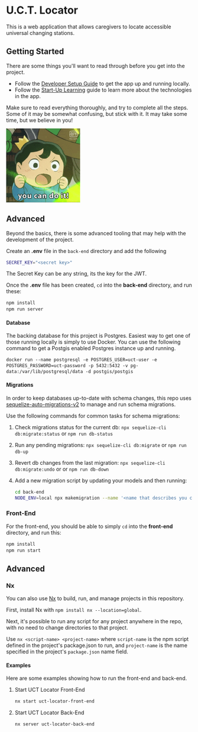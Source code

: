 # U.C.T. Locator
This is a web application that allows caregivers to locate accessible universal changing stations.

## Getting Started
There are some things you'll want to read through before you get into the project.

- Follow the [Developer Setup Guide](Setup/DeveloperSetupGuide.md) to get the app up and running locally.
- Follow the [Start-Up Learning](Setup/StartupLearning.md) guide to learn more about the technologies in the app.

Make sure to read everything thoroughly, and try to complete all the steps. Some of it may be somewhat confusing, but stick with it. It may take some time, but we believe in you!

![](Assets/YouCanDoIt.gif)

## Advanced
Beyond the basics, there is some advanced tooling that may help with the development of the project.

Create an **.env** file in the `back-end` directory and add the following

```sh
SECRET_KEY="<secret key>"
```

The Secret Key can be any string, its the key for the JWT.

Once the **.env** file has been created, `cd` into the **back-end** directory, and run these:

```sh
npm install
npm run server
```

#### Database 

The backing database for this project is Postgres. Easiest way to get one of those running locally is simply to use Docker. You can use the following command to get a Postgis enabled Postgres instance up and running. 

```
docker run --name postgresql -e POSTGRES_USER=uct-user -e POSTGRES_PASSWORD=uct-password -p 5432:5432 -v pg-data:/var/lib/postgresql/data -d postgis/postgis
```

#### Migrations

In order to keep databases up-to-date with schema changes, this repo uses [sequelize-auto-migrations-v2](https://github.com/brianschardt/sequelize-auto-migrations) to manage and run schema migrations. 

Use the following commands for common tasks for schema migrations:

1. Check migrations status for the current db: `npx sequelize-cli db:migrate:status` or `npm run db-status`
2. Run any pending migrations: `npx sequelize-cli db:migrate` or `npm run db-up`
3. Revert db changes from the last migration: `npx sequelize-cli db:migrate:undo` or or `npm run db-down` 
4. Add a new migration script by updating your models and then running:

    ```sh
    cd back-end
    NODE_ENV=local npx makemigration --name '<name that describes you changes>'
    ```

### Front-End

For the front-end, you should be able to simply `cd` into the **front-end** directory, and run this:

```sh
npm install
npm run start
```

## Advanced

### Nx
You can also use [Nx](https://nx.dev/) to build, run, and manage projects in this repository.

First, install Nx with `npm install nx --location=global`.

Next, it's possible to run any script for any project anywhere in the repo, with no need to change directories to that project.

Use `nx <script-name> <project-name>` where `script-name` is the npm script defined in the project's package.json to run, and `project-name` is the name specified in the project's `package.json` name field.

#### Examples
Here are some examples showing how to run the front-end and back-end.

1. Start UCT Locator Front-End

    ```sh
    nx start uct-locator-front-end
    ```

2. Start UCT Locator Back-End

    ```sh
    nx server uct-locator-back-end
    ```
